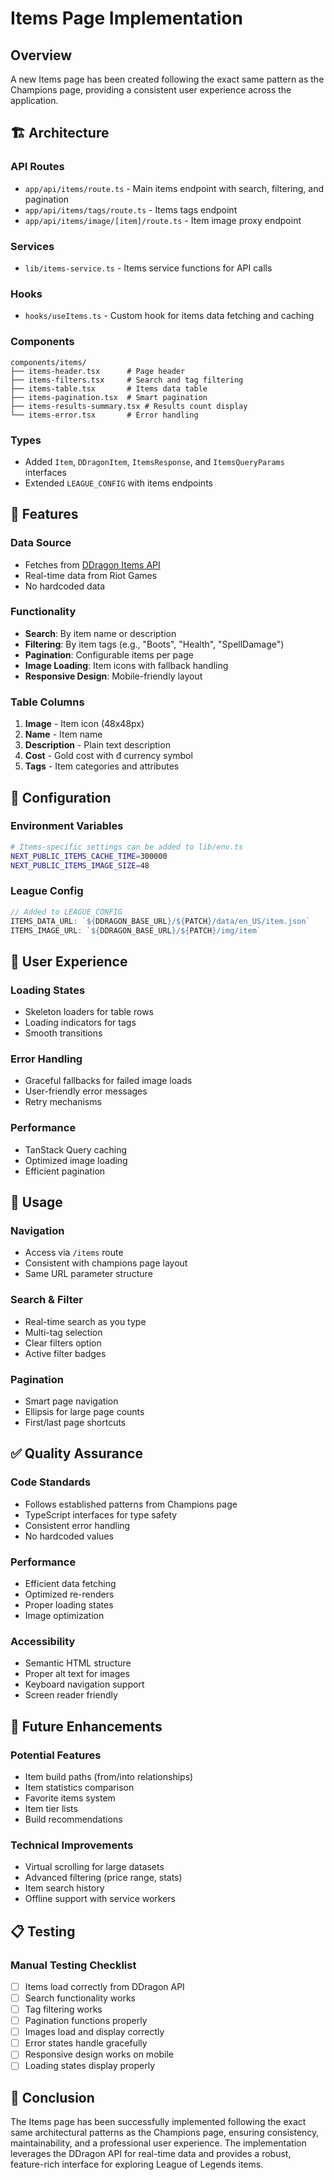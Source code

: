 # Items Page Implementation

## Overview

A new Items page has been created following the exact same pattern as the Champions page, providing a consistent user experience across the application.

## 🏗️ **Architecture**

### **API Routes**

- `app/api/items/route.ts` - Main items endpoint with search, filtering, and pagination
- `app/api/items/tags/route.ts` - Items tags endpoint
- `app/api/items/image/[item]/route.ts` - Item image proxy endpoint

### **Services**

- `lib/items-service.ts` - Items service functions for API calls

### **Hooks**

- `hooks/useItems.ts` - Custom hook for items data fetching and caching

### **Components**

```
components/items/
├── items-header.tsx      # Page header
├── items-filters.tsx     # Search and tag filtering
├── items-table.tsx       # Items data table
├── items-pagination.tsx  # Smart pagination
├── items-results-summary.tsx # Results count display
└── items-error.tsx       # Error handling
```

### **Types**

- Added `Item`, `DDragonItem`, `ItemsResponse`, and `ItemsQueryParams` interfaces
- Extended `LEAGUE_CONFIG` with items endpoints

## 🎯 **Features**

### **Data Source**

- Fetches from [DDragon Items API](https://ddragon.leagueoflegends.com/cdn/15.16.1/data/en_US/item.json)
- Real-time data from Riot Games
- No hardcoded data

### **Functionality**

- **Search**: By item name or description
- **Filtering**: By item tags (e.g., "Boots", "Health", "SpellDamage")
- **Pagination**: Configurable items per page
- **Image Loading**: Item icons with fallback handling
- **Responsive Design**: Mobile-friendly layout

### **Table Columns**

1. **Image** - Item icon (48x48px)
2. **Name** - Item name
3. **Description** - Plain text description
4. **Cost** - Gold cost with đ currency symbol
5. **Tags** - Item categories and attributes

## 🔧 **Configuration**

### **Environment Variables**

```bash
# Items-specific settings can be added to lib/env.ts
NEXT_PUBLIC_ITEMS_CACHE_TIME=300000
NEXT_PUBLIC_ITEMS_IMAGE_SIZE=48
```

### **League Config**

```typescript
// Added to LEAGUE_CONFIG
ITEMS_DATA_URL: `${DDRAGON_BASE_URL}/${PATCH}/data/en_US/item.json`
ITEMS_IMAGE_URL: `${DDRAGON_BASE_URL}/${PATCH}/img/item`
```

## 📱 **User Experience**

### **Loading States**

- Skeleton loaders for table rows
- Loading indicators for tags
- Smooth transitions

### **Error Handling**

- Graceful fallbacks for failed image loads
- User-friendly error messages
- Retry mechanisms

### **Performance**

- TanStack Query caching
- Optimized image loading
- Efficient pagination

## 🚀 **Usage**

### **Navigation**

- Access via `/items` route
- Consistent with champions page layout
- Same URL parameter structure

### **Search & Filter**

- Real-time search as you type
- Multi-tag selection
- Clear filters option
- Active filter badges

### **Pagination**

- Smart page navigation
- Ellipsis for large page counts
- First/last page shortcuts

## ✅ **Quality Assurance**

### **Code Standards**

- Follows established patterns from Champions page
- TypeScript interfaces for type safety
- Consistent error handling
- No hardcoded values

### **Performance**

- Efficient data fetching
- Optimized re-renders
- Proper loading states
- Image optimization

### **Accessibility**

- Semantic HTML structure
- Proper alt text for images
- Keyboard navigation support
- Screen reader friendly

## 🔄 **Future Enhancements**

### **Potential Features**

- Item build paths (from/into relationships)
- Item statistics comparison
- Favorite items system
- Item tier lists
- Build recommendations

### **Technical Improvements**

- Virtual scrolling for large datasets
- Advanced filtering (price range, stats)
- Item search history
- Offline support with service workers

## 📋 **Testing**

### **Manual Testing Checklist**

- [ ] Items load correctly from DDragon API
- [ ] Search functionality works
- [ ] Tag filtering works
- [ ] Pagination functions properly
- [ ] Images load and display correctly
- [ ] Error states handle gracefully
- [ ] Responsive design works on mobile
- [ ] Loading states display properly

## 🎉 **Conclusion**

The Items page has been successfully implemented following the exact same architectural patterns as the Champions page, ensuring consistency, maintainability, and a professional user experience. The implementation leverages the DDragon API for real-time data and provides a robust, feature-rich interface for exploring League of Legends items.
